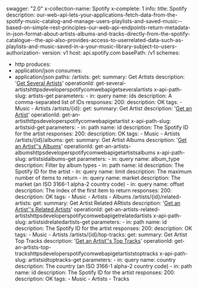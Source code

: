swagger: "2.0"
x-collection-name: Spotify
x-complete: 1
info:
  title: Spotify
  description: our-web-api-lets-your-applications-fetch-data-from-the-spotify-music-catalog-and-manage-users-playlists-and-saved-music--based-on-simple-rest-principles-our-web-api-endpoints-return-metadata-in-json-format-about-artists-albums-and-tracks-directly-from-the-spotify-catalogue--the-api-also-provides-access-to-userrelated-data-such-as-playlists-and-music-saved-in-a-your-music-library-subject-to-users-authorization-
  version: v1
host: api.spotify.com
basePath: /v1
schemes:
- http
produces:
- application/json
consumes:
- application/json
paths:
  /artists:
    get:
      summary: Get Artists
      description: '[Get Several Artists](https://developer.spotify.com/web-api/get-several-artists/)'
      operationId: get-several-artistshttpsdeveloperspotifycomwebapigetseveralartists
      x-api-path-slug: artists-get
      parameters:
      - in: query
        name: ids
        description: A comma-separated list of IDs
      responses:
        200:
          description: OK
      tags:
      - Music
      - Artists
  /artists/{id}:
    get:
      summary: Get Artist
      description: '[Get an Artist](https://developer.spotify.com/web-api/get-artist/)'
      operationId: get-an-artisthttpsdeveloperspotifycomwebapigetartist
      x-api-path-slug: artistsid-get
      parameters:
      - in: path
        name: id
        description: The Spotify ID for the artist
      responses:
        200:
          description: OK
      tags:
      - Music
      - Artists
  /artists/{id}/albums:
    get:
      summary: Get Artist Albums
      description: '[Get an Artist''s Albums](https://developer.spotify.com/web-api/get-artists-albums/)'
      operationId: get-an-artists-albumshttpsdeveloperspotifycomwebapigetartistsalbums
      x-api-path-slug: artistsidalbums-get
      parameters:
      - in: query
        name: album_type
        description: Filter by album types
      - in: path
        name: id
        description: The Spotify ID for the artist
      - in: query
        name: limit
        description: The maximum number of items to return
      - in: query
        name: market
        description: The market (an ISO 3166-1 alpha-2 country code)
      - in: query
        name: offset
        description: The index of the first item to return
      responses:
        200:
          description: OK
      tags:
      - Music
      - Artists
      - Albums
  /artists/{id}/related-artists:
    get:
      summary: Get Artist Related ARtists
      description: '[Get an Artist''s Related Artists](https://developer.spotify.com/web-api/get-related-artists/)'
      operationId: get-an-artists-related-artistshttpsdeveloperspotifycomwebapigetrelatedartists
      x-api-path-slug: artistsidrelatedartists-get
      parameters:
      - in: path
        name: id
        description: The Spotify ID for the artist
      responses:
        200:
          description: OK
      tags:
      - Music
      - Artists
  /artists/{id}/top-tracks:
    get:
      summary: Get Artist Top Tracks
      description: '[Get an Artist''s Top Tracks](https://developer.spotify.com/web-api/get-artists-top-tracks/)'
      operationId: get-an-artists-top-trackshttpsdeveloperspotifycomwebapigetartiststoptracks
      x-api-path-slug: artistsidtoptracks-get
      parameters:
      - in: query
        name: country
        description: The country (an ISO 3166-1 alpha-2 country code)
      - in: path
        name: id
        description: The Spotify ID for the artist
      responses:
        200:
          description: OK
      tags:
      - Music
      - Artists
      - Tracks